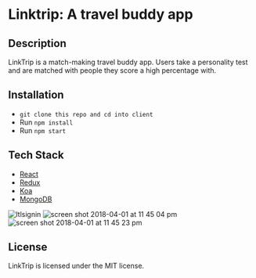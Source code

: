 # Linktrip: A travel buddy app

Description  
------------- 
LinkTrip is a match-making travel buddy app. Users take a personality test and are matched with people they score a high percentage with.

Installation
------------- 
* `git clone this repo and cd into client`
* Run `npm install`
* Run `npm start`

Tech Stack  
------------- 
* [React](https://reactjs.org/)
* [Redux](https://redux.js.org/)
* [Koa](http://koajs.com/)
* [MongoDB](https://www.mongodb.com/)

![ltlsignin](https://user-images.githubusercontent.com/18400889/33796155-527fe308-dcef-11e7-9473-318480131bd9.png)
![screen shot 2018-04-01 at 11 45 04 pm](https://user-images.githubusercontent.com/18400889/38182503-d253acc4-3607-11e8-807b-92189b2fcebb.png)
![screen shot 2018-04-01 at 11 45 23 pm](https://user-images.githubusercontent.com/18400889/38182505-d482782c-3607-11e8-9b0c-2300fcc8e522.png)

License
------ 
LinkTrip is licensed under the MIT license.

